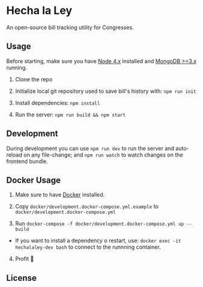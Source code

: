 # Hecha la Ley

An open-source bill tracking utility for Congresses.

## Usage

Before starting, make sure you have [Node 4.x](https://nodejs.org/) installed and [MongoDB >=3.x](mongodb.org) running.

1. Clone the repo

2. Initialize local git repository used to save bill's history with:  `npm run init`

3. Install dependencies: `npm install`

4. Run the server: `npm run build && npm start`

## Development

During development you can use `npm run dev` to run the server and auto-reload on any file-change; and `npm run watch` to watch changes on the frontend bundle.

## Docker Usage

1. Make sure to have [Docker](https://docker.com) installed.

2. Copy `docker/development.docker-compose.yml.example` to `docker/development.docker-compose.yml`

3. Run `docker-compose -f docker/development.docker-compose.yml up --build`
  * If you want to install a dependency o restart, use: `docker exec -it hechalaley-dev bash` to connect to the runnning container.

4. Profit 🙌

## License

[GPL v3]: http://www.gnu.org/licenses/gpl-3.0.html
